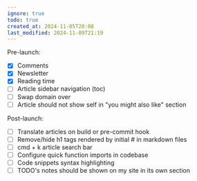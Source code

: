```yaml
---
ignore: true
todo: true
created_at: 2024-11-05T20:08
last_modified: 2024-11-09T21:19
---
```


Pre-launch:
- [x] Comments
- [x] Newsletter
- [x] Reading time
- [ ] Article sidebar navigation (toc)
- [ ] Swap domain over
- [ ] Article should not show self in "you might also like" section

Post-launch:
- [ ] Translate articles on build or pre-commit hook
- [ ] Remove/hide h1 tags rendered by initial # in markdown files
- [ ] cmd + k article search bar
- [ ] Configure quick function imports in codebase
- [ ] Code snippets syntax highlighting
- [ ] TODO's notes should be shown on my site in its own section
